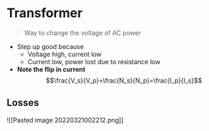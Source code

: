 # Transformer
> Way to change the voltage of AC power
- Step up good because
	- Voltage high, current low
	- Current low, power lost due to resistance low
- **Note the flip in current**
$$\frac{V_s}{V_p}=\frac{N_s}{N_p}=\frac{I_p}{I_s}$$
## Losses
![[Pasted image 20220321002212.png]]